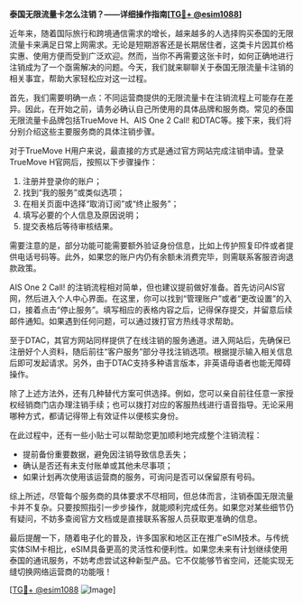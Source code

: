 **泰国无限流量卡怎么注销？——详细操作指南[[TG💪+ @esim1088](https://t.me/s/esim1088)]**

近年来，随着国际旅行和跨境通信需求的增长，越来越多的人选择购买泰国的无限流量卡来满足日常上网需求。无论是短期游客还是长期居住者，这类卡片因其价格实惠、使用方便而受到广泛欢迎。然而，当你不再需要这张卡时，如何正确地进行注销成为了一个亟需解决的问题。今天，我们就来聊聊关于泰国无限流量卡注销的相关事宜，帮助大家轻松应对这一过程。

首先，我们需要明确一点：不同运营商提供的无限流量卡在注销流程上可能存在差异。因此，在开始之前，请务必确认自己所使用的具体品牌和服务商。常见的泰国无限流量卡品牌包括TrueMove H、AIS One 2 Call! 和DTAC等。接下来，我们将分别介绍这些主要服务商的具体注销步骤。

对于TrueMove H用户来说，最直接的方式是通过官方网站完成注销申请。登录TrueMove H官网后，按照以下步骤操作：
1. 注册并登录你的账户；
2. 找到“我的服务”或类似选项；
3. 在相关页面中选择“取消订阅”或“终止服务”；
4. 填写必要的个人信息及原因说明；
5. 提交表格后等待审核结果。

需要注意的是，部分功能可能需要额外验证身份信息，比如上传护照复印件或者提供电话号码等。此外，如果您的账户内仍有余额未消费完毕，则需联系客服咨询退款政策。

AIS One 2 Call! 的注销流程相对简单，但也建议提前做好准备。首先访问AIS官网，然后进入个人中心界面。在这里，你可以找到“管理账户”或者“更改设置”的入口，接着点击“停止服务”。填写相应的表格内容之后，记得保存提交，并留意后续邮件通知。如果遇到任何问题，可以通过拨打官方热线寻求帮助。

至于DTAC，其官方网站同样提供了在线注销的服务通道。进入网站后，先确保已注册好个人资料，随后前往“客户服务”部分寻找注销选项。根据提示输入相关信息后即可发起请求。另外，由于DTAC支持多种语言版本，非英语母语者也能无障碍操作。

除了上述方法外，还有几种替代方案可供选择。例如，您可以亲自前往任意一家授权经销商门店办理注销手续；也可以拨打对应的客服热线进行语音指导。无论采用哪种方式，都请记得带上有效证件以便核实身份。

在此过程中，还有一些小贴士可以帮助您更加顺利地完成整个注销流程：
- 提前备份重要数据，避免因注销导致信息丢失；
- 确认是否还有未支付账单或其他未尽事项；
- 如果计划再次使用该运营商的服务，可询问是否可以保留原有号码。

综上所述，尽管每个服务商的具体要求不尽相同，但总体而言，注销泰国无限流量卡并不复杂。只要按照指引一步步操作，就能顺利完成任务。如果您对某些细节仍有疑问，不妨多查阅官方文档或是直接联系客服人员获取更准确的信息。

最后提醒一下，随着电子化的普及，许多国家和地区正在推广eSIM技术。与传统实体SIM卡相比，eSIM具备更高的灵活性和便利性。如果您未来有计划继续使用泰国的通讯服务，不妨考虑尝试这种新型产品。它不仅能够节省空间，还能实现无缝切换网络运营商的功能哦！

[[TG💪+ @esim1088](https://t.me/s/esim1088) ![Image](https://i.postimg.cc/4NQfJmqS/Snipaste-2025-05-13-00-14-12.png)]